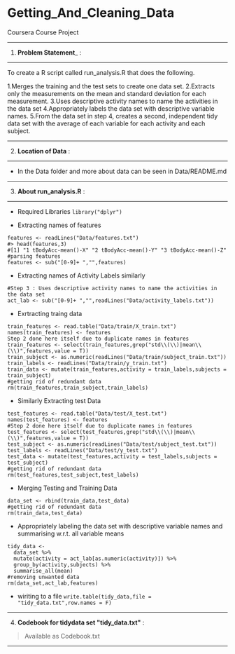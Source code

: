 # Getting_And_Cleaning_Data
Coursera Course Project
___
1. __Problem Statement___ :
___

To create a R script called run_analysis.R that does the following.

1.Merges the training and the test sets to create one data set.
2.Extracts only the measurements on the mean and standard deviation for each measurement.
3.Uses descriptive activity names to name the activities in the data set
4.Appropriately labels the data set with descriptive variable names.
5.From the data set in step 4, creates a second, independent tidy data set with the average of each variable for each activity and each subject.
___
2. __Location of Data__ :
___

+ In the Data folder and more about data can be seen in Data/README.md
___
3. __About run_analysis.R__ :
___

+ Required Libraries
`library("dplyr")`

+ Extracting names of features
```
features <- readLines("Data/features.txt")
#> head(features,3)
#[1] "1 tBodyAcc-mean()-X" "2 tBodyAcc-mean()-Y" "3 tBodyAcc-mean()-Z"
#parsing features
features <- sub("[0-9]+ ","",features)
```

+ Extracting names of Activity Labels similarly
```
#Step 3 : Uses descriptive activity names to name the activities in the data set
act_lab <- sub("[0-9]+ ","",readLines("Data/activity_labels.txt"))
```
+ Exrtracting traing data
```
train_features <- read.table("Data/train/X_train.txt")
names(train_features) <- features
Step 2 done here itself due to duplicate names in features 
train_features <- select(train_features,grep("std\\(\\)|mean\\(\\)",features,value = T))
train_subject <- as.numeric(readLines("Data/train/subject_train.txt"))
train_labels <- readLines("Data/train/y_train.txt")
train_data <- mutate(train_features,activity = train_labels,subjects = train_subject)
#getting rid of redundant data
rm(train_features,train_subject,train_labels)
```

+ Similarly Extracting test Data
```
test_features <- read.table("Data/test/X_test.txt")
names(test_features) <- features
#Step 2 done here itself due to duplicate names in features 
test_features <- select(test_features,grep("std\\(\\)|mean\\(\\)",features,value = T))
test_subject <- as.numeric(readLines("Data/test/subject_test.txt"))
test_labels <- readLines("Data/test/y_test.txt")
test_data <- mutate(test_features,activity = test_labels,subjects = test_subject)
#getting rid of redundant data
rm(test_features,test_subject,test_labels)
```
+ Merging Testing and Training Data
```
data_set <- rbind(train_data,test_data)
#getting rid of redundant data
rm(train_data,test_data)
```
+ Appropriately labeling the data set with descriptive variable names and summarising w.r.t. all variable means
```
tidy_data <- 
  data_set %>%
  mutate(activity = act_lab[as.numeric(activity)]) %>%
  group_by(activity,subjects) %>%
  summarise_all(mean) 
#removing unwanted data
rm(data_set,act_lab,features)
```
+ wiriting to a file 
`write.table(tidy_data,file = "tidy_data.txt",row.names = F)`
___
4. __Codebook for tidydata set "tidy_data.txt"__ :

> Available as Codebook.txt
___
